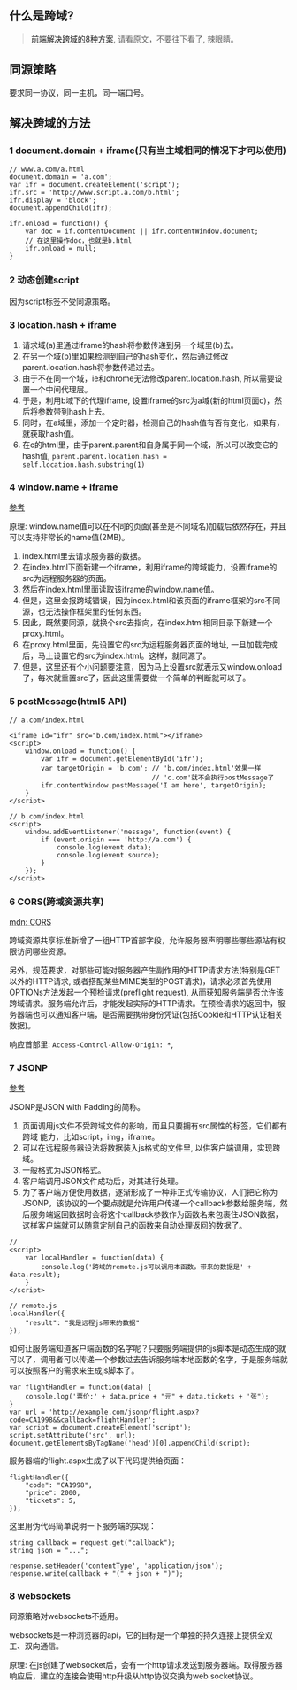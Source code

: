 ## 什么是跨域?

> [前端解决跨域的8种方案](http://blog.csdn.net/joyhen/article/details/21631833), 请看原文，不要往下看了, 辣眼睛。

## 同源策略

要求同一协议，同一主机，同一端口号。

## 解决跨域的方法

### 1 document.domain + iframe(只有当主域相同的情况下才可以使用)

```
// www.a.com/a.html
document.domain = 'a.com';
var ifr = document.createElement('script');
ifr.src = 'http://www.script.a.com/b.html';
ifr.display = 'block';
document.appendChild(ifr);

ifr.onload = function() {
    var doc = if.contentDocument || ifr.contentWindow.document;
    // 在这里操作doc，也就是b.html
    ifr.onload = null;
}
```

### 2 动态创建script

因为script标签不受同源策略。

### 3 location.hash + iframe

1. 请求域(a)里通过iframe的hash将参数传递到另一个域里(b)去。
2. 在另一个域(b)里如果检测到自己的hash变化，然后通过修改parent.location.hash将参数传递过去。
3. 由于不在同一个域，ie和chrome无法修改parent.location.hash, 所以需要设置一个中间代理层。
4. 于是，利用b域下的代理iframe, 设置iframe的src为a域(新的html页面c)，然后将参数带到hash上去。
5. 同时，在a域里，添加一个定时器，检测自己的hash值有否有变化，如果有，就获取hash值。
6. 在c的html里，由于parent.parent和自身属于同一个域，所以可以改变它的hash值, `parent.parent.location.hash = self.location.hash.substring(1)`

### 4 window.name + iframe

[参考](http://web.jobbole.com/82646/)

原理: window.name值可以在不同的页面(甚至是不同域名)加载后依然存在，并且可以支持非常长的name值(2MB)。

1. index.html里去请求服务器的数据。
2. 在index.html下面新建一个iframe，利用iframe的跨域能力，设置iframe的src为远程服务器的页面。
3. 然后在index.html里面读取该iframe的window.name值。
4. 但是，这里会报跨域错误，因为index.html和该页面的iframe框架的src不同源，也无法操作框架里的任何东西。
5. 因此，既然要同源，就换个src去指向，在index.html相同目录下新建一个proxy.html。
6. 在proxy.html里面，先设置它的src为远程服务器页面的地址, 一旦加载完成后，马上设置它的src为index.html。这样，就同源了。
7. 但是，这里还有个小问题要注意，因为马上设置src就表示又window.onload了，每次就重置src了，因此这里需要做一个简单的判断就可以了。

### 5 postMessage(html5 API)

```
// a.com/index.html

<iframe id="ifr" src="b.com/index.html"></iframe>
<script>
    window.onload = function() {
        var ifr = document.getElementById('ifr');
        var targetOrigin = 'b.com'; // 'b.com/index.html'效果一样
                                    // 'c.com'就不会执行postMessage了
        ifr.contentWindow.postMessage('I am here', targetOrigin);
    }
</script>

// b.com/index.html
<script>
    window.addEventListener('message', function(event) {
        if (event.origin === 'http://a.com') {
            console.log(event.data);
            console.log(event.source);
        }
    });
</script>

```

### 6 CORS(跨域资源共享)

[mdn: CORS](https://developer.mozilla.org/zh-CN/docs/Web/HTTP/Access_control_CORS)

跨域资源共享标准新增了一组HTTP首部字段，允许服务器声明哪些哪些源站有权限访问哪些资源。

另外，规范要求，对那些可能对服务器产生副作用的HTTP请求方法(特别是GET以外的HTTP请求, 或者搭配某些MIME类型的POST请求)，请求必须首先使用OPTIONs方法发起一个预检请求(preflight request), 从而获知服务端是否允许该跨域请求。服务端允许后，才能发起实际的HTTP请求。在预检请求的返回中，服务器端也可以通知客户端，是否需要携带身份凭证(包括Cookie和HTTP认证相关数据)。

响应首部里: `Access-Control-Allow-Origin: *`,

### 7 JSONP

[参考](https://segmentfault.com/a/1190000007232373)

JSONP是JSON with Padding的简称。

1. 页面调用js文件不受跨域文件的影响，而且只要拥有src属性的标签，它们都有跨域 能力，比如script，img，iframe。
2. 可以在远程服务器设法将数据装入js格式的文件里, 以供客户端调用，实现跨域。
3. 一般格式为JSON格式。
4. 客户端调用JSON文件成功后，对其进行处理。
5. 为了客户端方便使用数据，逐渐形成了一种非正式传输协议，人们把它称为JSONP，该协议的一个要点就是允许用户传递一个callback参数给服务端，然后服务端返回数据时会将这个callback参数作为函数名来包裹住JSON数据，这样客户端就可以随意定制自己的函数来自动处理返回的数据了。

```
//
<script>
    var localHandler = function(data) {
        console.log('跨域的remote.js可以调用本函数，带来的数据是' + data.result);
    }
</script>

// remote.js
localHandler({
    "result": "我是远程js带来的数据"
});
```

如何让服务端知道客户端函数的名字呢？只要服务端提供的js脚本是动态生成的就可以了，调用者可以传递一个参数过去告诉服务端本地函数的名字，于是服务端就可以按照客户的需求来生成js脚本了。

```
var flightHandler = function(data) {
    console.log('票价:' + data.price + "元" + data.tickets + '张");
}
var url = 'http://example.com/jsonp/flight.aspx?code=CA1998&&callback=flightHandler';
var script = document.createElement('script');
script.setAttribute('src', url);
document.getElementsByTagName('head')[0].appendChild(script);
```

服务器端的flight.aspx生成了以下代码提供给页面：
```
flightHandler({
    "code": "CA1998",
    "price": 2000,
    "tickets": 5,
});
```

这里用伪代码简单说明一下服务端的实现：

```
string callback = request.get("callback");
string json = "...";

response.setHeader('contentType', 'application/json');
response.write(callback + "(" + json + ")");
```

### 8 websockets

同源策略对websockets不适用。

websockets是一种浏览器的api，它的目标是一个单独的持久连接上提供全双工、双向通信。

原理: 在js创建了websocket后，会有一个http请求发送到服务器端。取得服务器响应后，建立的连接会使用http升级从http协议交换为web socket协议。
